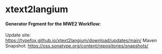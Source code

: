 # xtext2langium

#### Generator Frgment for the MWE2 Workflow: 

Update site: https://typefox.github.io/xtext2langium/download/updates/main/
Maven Snapshot: https://oss.sonatype.org/content/repositories/snapshots/
